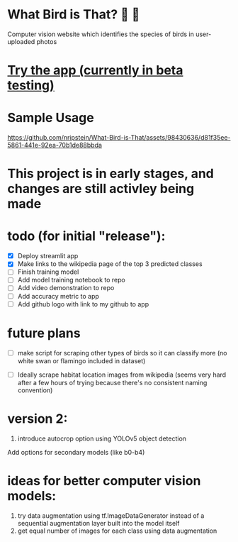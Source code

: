 # What Bird is That? 🦜 📸
Computer vision website which identifies the species of birds in user-uploaded photos
# [Try the app (currently in beta testing)](https://what-bird-is-that.streamlit.app/)

# Sample Usage



https://github.com/nripstein/What-Bird-is-That/assets/98430636/d81f35ee-5861-441e-92ea-70b1de88bbda






# This project is in early stages, and changes are still activley being made

# todo (for initial "release"):
- [X] Deploy streamlit app
- [X] Make links to the wikipedia page of the top 3 predicted classes
- [ ] Finish training model
- [ ] Add model training notebook to repo
- [ ] Add video demonstration to repo
- [ ] Add accuracy metric to app
- [ ] Add github logo with link to my github to app

# future plans
- [ ] make script for scraping other types of birds so it can classify more (no white swan or flamingo included in dataset)
- [ ] Ideally scrape habitat location images from wikipedia (seems very hard after a few hours of trying because there's no consistent naming convention)


# version 2:
1. introduce autocrop option using YOLOv5 object detection

Add options for secondary models (like b0-b4)

# ideas for better computer vision models:
1. try data augmentation using tf.ImageDataGenerator instead of a sequential augmentation layer built into the model itself
2. get equal number of images for each class using data augmentation

